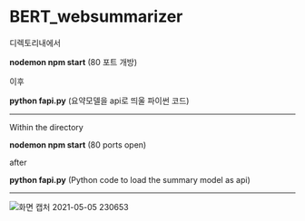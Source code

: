 # BERT_websummarizer      

      
디렉토리내에서

**nodemon npm start**    (80 포트 개방)

이후

**python fapi.py**    (요약모델을 api로 띄울 파이썬 코드)

---------------------------------------

Within the directory

**nodemon npm start** (80 ports open)

after

**python fapi.py** (Python code to load the summary model as api)

---------------------------------------

![화면 캡처 2021-05-05 230653](https://user-images.githubusercontent.com/62196278/117154478-d7dbd300-adf6-11eb-8cb3-f6e7c75ad53b.jpg)
